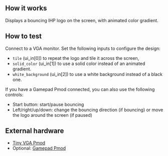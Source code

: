 <!---

This file is used to generate your project datasheet. Please fill in the information below and delete any unused
sections.

You can also include images in this folder and reference them in the markdown. Each image must be less than
512 kb in size, and the combined size of all images must be less than 1 MB.
-->

## How it works

Displays a bouncing IHP logo on the screen, with animated color gradient.

## How to test

Connect to a VGA monitor. Set the following inputs to configure the design:

- `tile` (ui_in[0]) to repeat the logo and tile it across the screen,
- `solid_color` (ui_in[1]) to use a solid color instead of an animated gradient.
- `white_background` (ui_in[2]) to use a white background instead of a black one.

If you have a Gamepad Pmod connected, you can also use the following controls:

- Start button: start/pause bouncing
- Left/right/up/down: change the bouncing direction (if bouncing) or move the logo around the screen (if paused)

## External hardware

- [Tiny VGA Pmod](https://github.com/mole99/tiny-vga)
- Optional: [Gamepad Pmod](https://github.com/psychogenic/gamepad-pmod)
